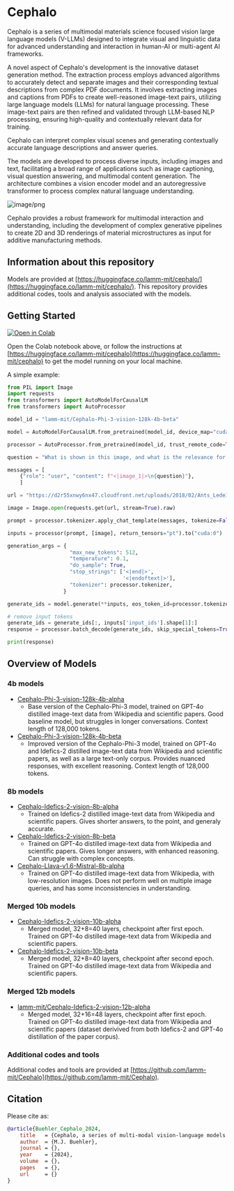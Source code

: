 # Cephalo

Cephalo is a series of multimodal materials science focused vision large language models (V-LLMs) designed to integrate visual and linguistic data for advanced understanding and interaction in human-AI or multi-agent AI frameworks. 

A novel aspect of Cephalo's development is the innovative dataset generation method. The extraction process employs advanced algorithms to accurately detect and separate images and their corresponding textual descriptions from complex PDF documents. It involves extracting images and captions from PDFs to create well-reasoned image-text pairs, utilizing large language models (LLMs) for natural language processing. These image-text pairs are then refined and validated through LLM-based NLP processing, ensuring high-quality and contextually relevant data for training. 

Cephalo can interpret complex visual scenes and generating contextually accurate language descriptions and answer queries. 

The models are developed to process diverse inputs, including images and text, facilitating a broad range of applications such as image captioning, visual question answering, and multimodal content generation. The architecture combines a vision encoder model and an autoregressive transformer to process complex natural language understanding. 

![image/png](https://cdn-uploads.huggingface.co/production/uploads/623ce1c6b66fedf374859fe7/kl5GWBP9WS0D4uwd1t3S7.png)

Cephalo provides a robust framework for multimodal interaction and understanding, including the development of complex generative pipelines to create 2D and 3D renderings of material microstructures as input for additive manufacturing methods.

## Information about this repository

Models are provided at [https://huggingface.co/lamm-mit/cephalo/](https://huggingface.co/lamm-mit/cephalo/). This repository provides additional codes, tools and analysis associated with the models. 

## Getting Started

[![Open in Colab](https://colab.research.google.com/assets/colab-badge.svg)](https://colab.research.google.com/github/lamm-mit/Cephalo/blob/main/Cephalo%20Inference%20Colab.ipynb)

Open the Colab notebook above, or follow the instructions at [https://huggingface.co/lamm-mit/cephalo](https://huggingface.co/lamm-mit/cephalo) to get the model running on your local machine.

A simple example:


```python
from PIL import Image 
import requests 
from transformers import AutoModelForCausalLM 
from transformers import AutoProcessor 

model_id = "lamm-mit/Cephalo-Phi-3-vision-128k-4b-beta" 

model = AutoModelForCausalLM.from_pretrained(model_id, device_map="cuda", trust_remote_code=True, torch_dtype="auto")

processor = AutoProcessor.from_pretrained(model_id, trust_remote_code=True) 

question = "What is shown in this image, and what is the relevance for materials design? Include a discussion of multi-agent AI."

messages = [ 
    {"role": "user", "content": f"<|image_1|>\n{question}"}, 
    ] 

url = "https://d2r55xnwy6nx47.cloudfront.net/uploads/2018/02/Ants_Lede1300.jpg" 

image = Image.open(requests.get(url, stream=True).raw) 

prompt = processor.tokenizer.apply_chat_template(messages, tokenize=False, add_generation_prompt=True)

inputs = processor(prompt, [image], return_tensors="pt").to("cuda:0") 

generation_args = { 
                    "max_new_tokens": 512, 
                    "temperature": 0.1, 
                    "do_sample": True, 
                    "stop_strings": ['<|end|>',
                                     '<|endoftext|>'],
                    "tokenizer": processor.tokenizer,
                  } 

generate_ids = model.generate(**inputs, eos_token_id=processor.tokenizer.eos_token_id, **generation_args) 

# remove input tokens 
generate_ids = generate_ids[:, inputs['input_ids'].shape[1]:]
response = processor.batch_decode(generate_ids, skip_special_tokens=True, clean_up_tokenization_spaces=False)[0] 

print(response) 
```
## Overview of Models

###  4b models

- [Cephalo-Phi-3-vision-128k-4b-alpha](https://huggingface.co/lamm-mit/Cephalo-Phi-3-vision-128k-4b-alpha)
  - Base version of the Cephalo-Phi-3 model, trained on GPT-4o distilled image-text data from Wikipedia and scientific papers. Good baseline model, but struggles in longer conversations. Context length of 128,000 tokens. 
- [Cephalo-Phi-3-vision-128k-4b-beta](https://huggingface.co/lamm-mit/Cephalo-Phi-3-vision-128k-4b-beta)
  - Improved version of the Cephalo-Phi-3 model, trained on GPT-4o and Idefics-2 distilled image-text data from Wikipedia and scientific papers, as well as a large text-only corpus. Provides nuanced responses, with excellent reasoning. Context length of 128,000 tokens. 

### 8b models

- [Cephalo-Idefics-2-vision-8b-alpha](https://huggingface.co/lamm-mit/Cephalo-Idefics-2-vision-8b-alpha)
  - Trained on Idefics-2 distilled image-text data from Wikipedia and scientific papers. Gives shorter answers, to the point, and generaly accurate.
- [Cephalo-Idefics-2-vision-8b-beta](https://huggingface.co/lamm-mit/Cephalo-Idefics-2-vision-8b-beta)
  - Trained on GPT-4o distilled image-text data from Wikipedia and scientific papers. Gives longer answers, with enhanced reasoning. Can struggle with complex concepts.  
- [Cephalo-Llava-v1.6-Mistral-8b-alpha](https://huggingface.co/lamm-mit/Cephalo-Llava-v1.6-Mistral-8b-alpha)
  - Trained on GPT-4o distilled image-text data from Wikipedia, with low-resolution images. Does not perform well on multiple image queries, and has some inconsistencies in understanding.  

### Merged 10b models

- [Cephalo-Idefics-2-vision-10b-alpha](https://huggingface.co/lamm-mit/Cephalo-Idefics-2-vision-10b-alpha)
  - Merged model, 32+8=40 layers, checkpoint after first epoch. Trained on GPT-4o distilled image-text data from Wikipedia and scientific papers.
- [Cephalo-Idefics-2-vision-10b-beta](https://huggingface.co/lamm-mit/Cephalo-Idefics-2-vision-10b-beta)
  - Merged model, 32+8=40 layers, checkpoint after second epoch. Trained on GPT-4o distilled image-text data from Wikipedia and scientific papers.

### Merged 12b models

- [lamm-mit/Cephalo-Idefics-2-vision-12b-alpha](https://huggingface.co/lamm-mit/Cephalo-Idefics-2-vision-12b-alpha)
  - Merged model, 32+16=48 layers, checkpoint after first epoch. Trained on GPT-4o distilled image-text data from Wikipedia and scientific papers (dataset derivived from both Idefics-2 and GPT-4o distillation of the paper corpus).

### Additional codes and tools

Additional codes and tools are provided at [https://github.com/lamm-mit/Cephalo](https://github.com/lamm-mit/Cephalo).
 
## Citation

Please cite as:

```bibtex
@article{Buehler_Cephalo_2024,
    title   = {Cephalo, a series of multi-modal vision-language models for bio-inspired materials and mechanics},
    author  = {M.J. Buehler},
    journal = {},
    year    = {2024},
    volume  = {},
    pages   = {},
    url     = {}
}
```
